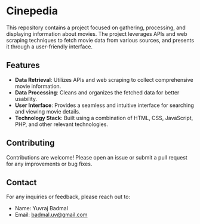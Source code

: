 # Cinepedia

This repository contains a project focused on gathering, processing, and displaying information about movies. The project leverages APIs and web scraping techniques to fetch movie data from various sources, and presents it through a user-friendly interface.

## Features

- **Data Retrieval**: Utilizes APIs and web scraping to collect comprehensive movie information.
- **Data Processing**: Cleans and organizes the fetched data for better usability.
- **User Interface**: Provides a seamless and intuitive interface for searching and viewing movie details.
- **Technology Stack**: Built using a combination of HTML, CSS, JavaScript, PHP, and other relevant technologies.

## Contributing

Contributions are welcome! Please open an issue or submit a pull request for any improvements or bug fixes.

## Contact

For any inquiries or feedback, please reach out to:

- Name: Yuvraj Badmal
- Email: badmal.uv@gmail.com

